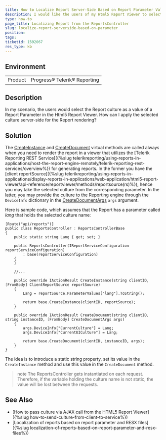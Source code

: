 ```yaml
---
title: How to Localize Report Server-Side Based on Report Parameter Value 
description: I would like the users of my Html5 Report Viewer to select the Report culture as a value of a Report Parameter. How can I apply the selected culture in Report rendering?
type: how-to
page_title: Localizing Report from the ReportsController
slug: localize-report-serverside-based-on-parameter
position: 
tags: 
ticketid: 1592067
res_type: kb
---
```


## Environment
<table>
	<tbody>
		<tr>
			<td>Product</td>
			<td>Progress® Telerik® Reporting</td>
		</tr>
	</tbody>
</table>


## Description
In my scenario, the users would select the Report culture as a value of a Report Parameter in the Html5 Report Viewer. How can I apply the selected culture server-side for the Report rendering?

## Solution

The [CreateInstance](/api/telerik.reporting.services.webapi.reportscontrollerbase#Telerik_Reporting_Services_WebApi_ReportsControllerBase_CreateInstance_System_String_Telerik_Reporting_Services_WebApi_ClientReportSource_) and [CreateDocument](/api/telerik.reporting.services.webapi.reportscontrollerbase#Telerik_Reporting_Services_WebApi_ReportsControllerBase_CreateDocument_System_String_System_String_Telerik_Reporting_Services_WebApi_CreateDocumentArgs_) virtual methods are called always when you need to render the report in a viewer that utilizes the [Telerik Reporting REST Service]({%slug telerikreporting/using-reports-in-applications/host-the-report-engine-remotely/telerik-reporting-rest-services/overview%}) for generating reports. In the former you have the [client reportSource]({%slug 
telerikreporting/using-reports-in-applications/display-reports-in-applications/web-application/html5-report-viewer/api-reference/reportviewer/methods/reportsource(rs)%}), hence you may take the selected culture from the corresponding parameter. In the latter, you may provide the culture to the Reporting engine through the `DeviceInfo` dictionary in the [CreateDocumentArgs](/api/Telerik.Reporting.Services.WebApi.CreateDocumentArgs) `args` argument. 

Here is sample code, which assumes that the Report has a parameter called _lang_ that holds the selected culture name:

````CSharp
[Route("api/reports")]
public class ReportsController : ReportsControllerBase
{
	public static string Lang { get; set; }

	public ReportsController(IReportServiceConfiguration reportServiceConfiguration)
		: base(reportServiceConfiguration)
	{
	}

	//...

	public override IActionResult CreateInstance(string clientID, [FromBody] ClientReportSource reportSource)
	{
		Lang = reportSource.ParameterValues["lang"].ToString();

		return base.CreateInstance(clientID, reportSource);
	}

	public override IActionResult CreateDocument(string clientID, string instanceID, [FromBody] CreateDocumentArgs args)
	{
		args.DeviceInfo["CurrentCulture"] = Lang;
		args.DeviceInfo["CurrentUICulture"] = Lang;

		return base.CreateDocument(clientID, instanceID, args);
	}
}
````

The idea is to introduce a static string property, set its value in the `CreateInstance` method and use this value in the `CreateDocument` method.

>note The ReportsController gets instantiated on each request. Therefore, if the variable holding the culture name is not static, the value will be lost between the requests.

## See Also

* [How to pass culture via AJAX call from the HTML5 Report Viewer]({%slug how-to-send-culture-from-client-to-service%})
* [Localization of reports based on report parameter and RESX files]({%slug localization-of-reports-based-on-report-parameter-and-resx-files%})
